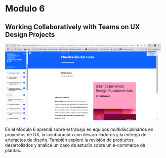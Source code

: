# Modulo 6
## Working Collaboratively with Teams on UX Design Projects

![alt text](../../recursos-adicionales/finM6.png)

En el Módulo 6 aprendí sobre el trabajo en equipos multidisciplinarios en proyectos de UX, la colaboración con desarrolladores y la entrega de artefactos de diseño. También exploré la revisión de productos desarrollados y analicé un caso de estudio sobre un e-commerce de plantas.
